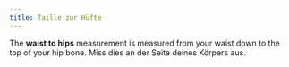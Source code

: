 ```yaml
---
title: Taille zur Hüfte
---
```


The **waist to hips** measurement is measured from your waist down to the top of your hip bone. Miss dies an der Seite deines Körpers aus.
